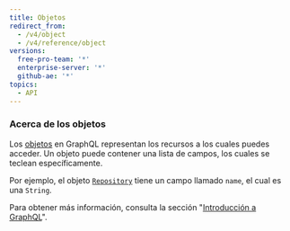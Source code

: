```yaml
---
title: Objetos
redirect_from:
  - /v4/object
  - /v4/reference/object
versions:
  free-pro-team: '*'
  enterprise-server: '*'
  github-ae: '*'
topics:
  - API
---
```


### Acerca de los objetos

Los [objetos](https://graphql.github.io/graphql-spec/June2018/#sec-Objects) en GraphQL representan los recursos a los cuales puedes acceder. Un objeto puede contener una lista de campos, los cuales se teclean específicamente.

Por ejemplo, el objeto [`Repository`](/graphql/reference/objects#repository) tiene un campo llamado `name`, el cual es una `String`.

Para obtener más información, consulta la sección "[Introducción a GraphQL](/graphql/guides/introduction-to-graphql)".

<!-- this page is pre-rendered by scripts because it's too big to load dynamically -->
<!-- see lib/graphql/static/prerendered-objects.json -->
